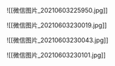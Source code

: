 ![[微信图片_20210603225950.jpg]]

![[微信图片_20210603230019.jpg]]

![[微信图片_20210603230043.jpg]]

![[微信图片_20210603230101.jpg]]